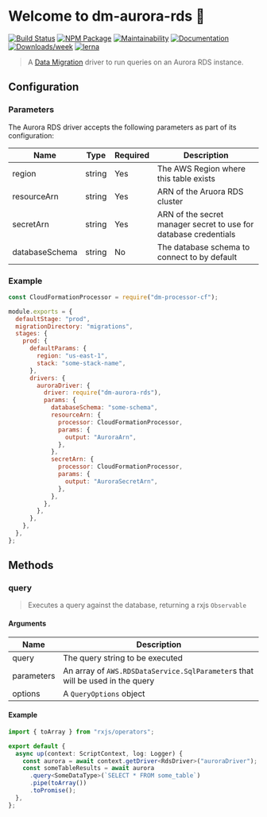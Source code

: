# Welcome to dm-aurora-rds 👋

[![Build Status](https://travis-ci.org/theBenForce/data-migration.svg?branch=master)](https://travis-ci.org/theBenForce/data-migration)
[![NPM Package](https://img.shields.io/npm/v/dm-aurora-rds)](https://www.npmjs.com/package/dm-aurora-rds)
[![Maintainability](https://api.codeclimate.com/v1/badges/89a0c1976c9b89979635/maintainability)](https://codeclimate.com/github/theBenForce/data-migration/maintainability)
[![Documentation](https://img.shields.io/badge/documentation-view-blue)](https://thebenforce.github.io/data-migration/)
[![Downloads/week](https://img.shields.io/npm/dw/dm-aurora-rds.svg)](https://npmjs.org/package/dm-aurora-rds)
[![lerna](https://img.shields.io/badge/maintained%20with-lerna-cc00ff.svg)](https://lerna.js.org/)

> A [Data Migration](https://www.npmjs.com/package/data-migration) driver to run queries on an Aurora RDS instance.

## Configuration

### Parameters

The Aurora RDS driver accepts the following parameters as part of its configuration:

| Name           | Type   | Required | Description                                                      |
| -------------- | ------ | -------- | ---------------------------------------------------------------- |
| region         | string | Yes      | The AWS Region where this table exists                           |
| resourceArn    | string | Yes      | ARN of the Aruora RDS cluster                                    |
| secretArn      | string | Yes      | ARN of the secret manager secret to use for database credentials |
| databaseSchema | string | No       | The database schema to connect to by default                     |

### Example

```javascript
const CloudFormationProcessor = require("dm-processor-cf");

module.exports = {
  defaultStage: "prod",
  migrationDirectory: "migrations",
  stages: {
    prod: {
      defaultParams: {
        region: "us-east-1",
        stack: "some-stack-name",
      },
      drivers: {
        auroraDriver: {
          driver: require("dm-aurora-rds"),
          params: {
            databaseSchema: "some-schema",
            resourceArn: {
              processor: CloudFormationProcessor,
              params: {
                output: "AuroraArn",
              },
            },
            secretArn: {
              processor: CloudFormationProcessor,
              params: {
                output: "AuroraSecretArn",
              },
            },
          },
        },
      },
    },
  },
};
```

## Methods

### query

> Executes a query against the database, returning a rxjs `Observable`

#### Arguments

| Name       | Description                                                                   |
| ---------- | ----------------------------------------------------------------------------- |
| query      | The query string to be executed                                               |
| parameters | An array of `AWS.RDSDataService.SqlParameter`s that will be used in the query |
| options    | A `QueryOptions` object                                                       |

#### Example

```typescript
import { toArray } from "rxjs/operators";

export default {
  async up(context: ScriptContext, log: Logger) {
    const aurora = await context.getDriver<RdsDriver>("auroraDriver");
    const someTableResults = await aurora
      .query<SomeDataType>(`SELECT * FROM some_table`)
      .pipe(toArray())
      .toPromise();
  },
};
```
